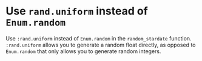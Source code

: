 # Use `rand.uniform` instead of `Enum.random`

Use `:rand.uniform` instead of `Enum.random` in the `random_stardate` function. `:rand.uniform` allows you to generate a random float directly, as opposed to `Enum.random` that only allows you to generate random integers.
